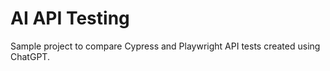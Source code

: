# AI API Testing

Sample project to compare Cypress and Playwright API tests created using ChatGPT.
